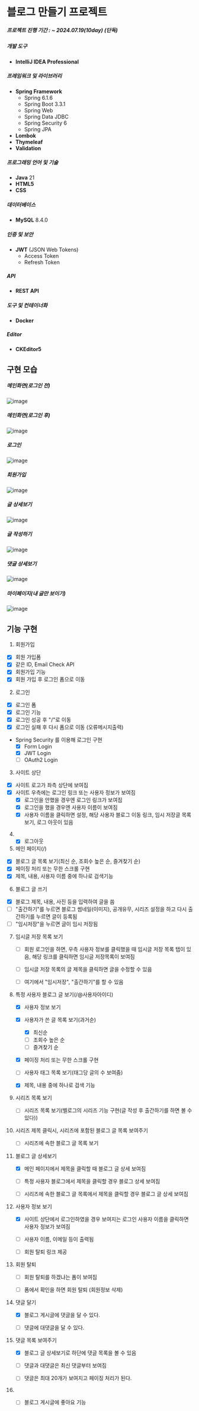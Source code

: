 # 블로그 만들기  프로젝트
##### 프로젝트 진행 기간 : ~ 2024.07.19(10day) (단독)

##### 개발 도구
- **IntelliJ IDEA Professional**

##### 프레임워크 및 라이브러리
- **Spring Framework**
  - Spring 6.1.6
  - Spring Boot 3.3.1
  - Spring Web
  - Spring Data JDBC
  - Spring Security 6
  - Spring JPA
- **Lombok**
- **Thymeleaf**
- **Validation**

##### 프로그래밍 언어 및 기술
- **Java** 21
- **HTML5**
- **CSS**

##### 데이터베이스
- **MySQL** 8.4.0

##### 인증 및 보안
- **JWT** (JSON Web Tokens)
  - Access Token
  - Refresh Token

##### API
- **REST API**

##### 도구 및 컨테이너화
- **Docker**

##### Editor
- **CKEditor5**



## 구현 모습 
##### 메인화면(로그인 전)
![image](https://github.com/user-attachments/assets/8fb62ca0-3b2f-4b03-a2ea-08eda29623f9)

##### 메인화면(로그인 후)
![image](https://github.com/user-attachments/assets/5b8bab86-565f-4aa7-93ed-66f6e9d5cff9)

##### 로그인
![image](https://github.com/user-attachments/assets/1e751df1-eb38-4ecf-9c79-7cbb4823f2a7)

##### 회원가입
![image](https://github.com/user-attachments/assets/b09fc457-60af-4395-bacb-4bd8688a0d55)

##### 글 상세보기
![image](https://github.com/user-attachments/assets/09bdd88a-3ad1-4ade-9421-d5c2970511dd)

##### 글 작성하기
![image](https://github.com/user-attachments/assets/b9fec515-7856-455d-ac29-667adaf90a9a)

##### 댓글 상세보기
![image](https://github.com/user-attachments/assets/de05c6d9-ec22-42d4-9ba2-ad621bd485f0)

##### 마이페이지(내 글만 보이기)
![image](https://github.com/user-attachments/assets/fa2e9299-605e-4987-a833-1fc205d68e11)


## 기능 구현
1. 회원가입  
  - [x] 회원 가입폼
  - [x] 같은 ID, Email Check API
  - [x] 회원가입 기능
  - [x] 회원 가입 후 로그인 폼으로 이동
2. 로그인
  - [x] 로그인 폼
  - [x] 로그인 기능
  - [x] 로그인 성공 후 "/"로 이동
  - [x] 로그인 실패 후 다시 폼으로 이동 (오류메시지출력)
  - Spring Security 를 이용해 로그인 구현
    - [x] Form Login
    - [x] JWT Login
    - [ ] OAuth2 Login
3. 사이트 상단
  - [x] 사이트 로고가 좌측 상단에 보여짐
  - [x] 사이트 우측에는 로그인 링크 또는 사용자 정보가 보여짐
    - [x] 로그인을 안했을 경우엔 로그인 링크가 보여짐
    - [x] 로그인을 했을 경우엔 사용자 이름이 보여짐
    - [x] 사용자 이름을 클릭하면 설정, 해당 사용자 블로그 이동 링크, 임시 저장글 목록 보기, 로그 아웃이 있음
4. -[x] 로그아웃
5. 메인 페이지(/)
  - [x] 블로그 글 목록 보기(최신 순, 조회수 높은 순, 즐겨찾기 순)
  - [x] 페이징 처리 또는 무한 스크롤 구현
  - [x] 제목, 내용, 사용자 이름 중에 하나로 검색기능
6. 블로그 글 쓰기
  - [x] 블로그 제목, 내용, 사진 등을 입력하여 글을 씀
  - [ ] "출간하기"를 누르면 블로그 썸네일(이미지), 공개유무, 시리즈 설정을 하고 다시 출간하기를 누르면 글이 등록됨
  - [ ] "임시저장"을 누르면 글이 임시 저장됨
7. 임시글 저장 목록 보기
   - [ ] 회원 로그인을 하면, 우측 사용자 정보를 클릭했을 때 임시글 저장 목록 탭이 있음, 해당 링크를 클릭하면 임시글 저장목록이 보여짐
   - [ ] 임시글 저장 목록의 글 제목을 클릭하면 글을 수정할 수 있음
   - [ ] 여기에서 "임시저장", "출간하기"를 할 수 있음  

  
8. 특정 사용자 블로그 글 보기(/@사용자아이디)
   - [x] 사용자 정보 보기
   - [x] 사용자가 쓴 글 목록 보기(과거순)
     - [x] 최신순
     - [ ] 조회수 높은 순
     - [ ] 즐겨찾기 순
   - [x] 페이징 처리 또는 무한 스크롤 구현
   - [ ] 사용자 태그 목록 보기(태그당 글의 수 보여줌)
   - [x] 제목, 내용 중에 하나로 검색 기능


9. 시리즈 목록 보기
   - [ ] 시리즈 목록 보기(벨로그의 시리즈 기능 구현(글 작성 후 출간하기를 하면 볼 수 있다))


10. 시리즈 제목 클릭시, 시리즈에 포함된 블로그 글 목록 보여주기
    - [ ] 시리즈에 속한 블로그 글 목록 보기


11. 블로그 글 상세보기
    - [x] 메인 페이지에서 제목을 클릭할 때 블로그 글 상세 보여짐
    - [ ] 특정 사용자 블로그에서 제목을 클릭할 경우 블로그 상세 보여짐
    - [ ] 시리즈에 속한 블로그 글 목록에서 제목을 클릭할 경우 블로그 글 상세 보여짐


12. 사용자 정보 보기
    - [x] 사이트 상단에서 로그인하였을 경우 보여지는 로그인 사용자 이름을 클릭하면 사용자 정보가 보여짐
    - [ ] 사용자 이름, 이메일 등이 출력됨
    - [ ] 회원 탈퇴 링크 제공


13. 회원 탈퇴
    - [ ] 회원 탈퇴를 하겠냐는 폼이 보여짐
    - [ ] 폼에서 확인을 하면 회원 탈퇴 (회원정보 삭제)


14. 댓글 달기
    - [x] 블로그 게시글에 댓글을 달 수 있다.
    - [ ] 댓글에 대댓글을 달 수 있다.


15. 댓글 목록 보여주기
    - [x] 블로그 글 상세보기로 하단에 댓글 목록을 볼 수 있음
    - [ ] 댓글과 대댓글은 최신 댓글부터 보여짐
    - [ ] 댓글은 최대 20개가 보여지고 페이징 처리가 된다.


16. -[ ] 블로그 게시글에 좋아요 기능


